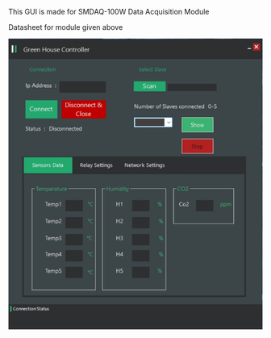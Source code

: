 This GUI is made for SMDAQ-100W Data Acquisition Module

Datasheet for module given above

![](images/Greenhouse1.jpg)
